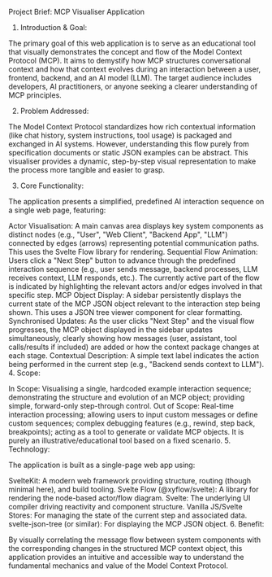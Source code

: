Project Brief: MCP Visualiser Application

1. Introduction & Goal:

The primary goal of this web application is to serve as an educational tool that visually demonstrates the concept and flow of the Model Context Protocol (MCP). It aims to demystify how MCP structures conversational context and how that context evolves during an interaction between a user, frontend, backend, and an AI model (LLM). The target audience includes developers, AI practitioners, or anyone seeking a clearer understanding of MCP principles.

2. Problem Addressed:

The Model Context Protocol standardizes how rich contextual information (like chat history, system instructions, tool usage) is packaged and exchanged in AI systems. However, understanding this flow purely from specification documents or static JSON examples can be abstract. This visualiser provides a dynamic, step-by-step visual representation to make the process more tangible and easier to grasp.

3. Core Functionality:

The application presents a simplified, predefined AI interaction sequence on a single web page, featuring:

Actor Visualisation: A main canvas area displays key system components as distinct nodes (e.g., "User", "Web Client", "Backend App", "LLM") connected by edges (arrows) representing potential communication paths. This uses the Svelte Flow library for rendering.
Sequential Flow Animation: Users click a "Next Step" button to advance through the predefined interaction sequence (e.g., user sends message, backend processes, LLM receives context, LLM responds, etc.). The currently active part of the flow is indicated by highlighting the relevant actors and/or edges involved in that specific step.
MCP Object Display: A sidebar persistently displays the current state of the MCP JSON object relevant to the interaction step being shown. This uses a JSON tree viewer component for clear formatting.
Synchronised Updates: As the user clicks "Next Step" and the visual flow progresses, the MCP object displayed in the sidebar updates simultaneously, clearly showing how messages (user, assistant, tool calls/results if included) are added or how the context package changes at each stage.
Contextual Description: A simple text label indicates the action being performed in the current step (e.g., "Backend sends context to LLM").
4. Scope:

In Scope: Visualising a single, hardcoded example interaction sequence; demonstrating the structure and evolution of an MCP object; providing simple, forward-only step-through control.
Out of Scope: Real-time interaction processing; allowing users to input custom messages or define custom sequences; complex debugging features (e.g., rewind, step back, breakpoints); acting as a tool to generate or validate MCP objects. It is purely an illustrative/educational tool based on a fixed scenario.
5. Technology:

The application is built as a single-page web app using:

SvelteKit: A modern web framework providing structure, routing (though minimal here), and build tooling.
Svelte Flow (@xyflow/svelte): A library for rendering the node-based actor/flow diagram.
Svelte: The underlying UI compiler driving reactivity and component structure.
Vanilla JS/Svelte Stores: For managing the state of the current step and associated data.
svelte-json-tree (or similar): For displaying the MCP JSON object.
6. Benefit:

By visually correlating the message flow between system components with the corresponding changes in the structured MCP context object, this application provides an intuitive and accessible way to understand the fundamental mechanics and value of the Model Context Protocol.


